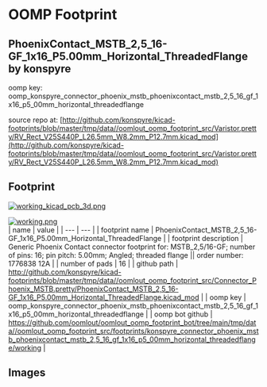 # OOMP Footprint  
## PhoenixContact_MSTB_2,5_16-GF_1x16_P5.00mm_Horizontal_ThreadedFlange  by konspyre  
  
oomp key: oomp_konspyre_connector_phoenix_mstb_phoenixcontact_mstb_2,5_16_gf_1x16_p5_00mm_horizontal_threadedflange  
  
source repo at: [http://github.com/konspyre/kicad-footprints/blob/master/tmp/data//oomlout_oomp_footprint_src/Varistor.pretty/RV_Rect_V25S440P_L26.5mm_W8.2mm_P12.7mm.kicad_mod](http://github.com/konspyre/kicad-footprints/blob/master/tmp/data//oomlout_oomp_footprint_src/Varistor.pretty/RV_Rect_V25S440P_L26.5mm_W8.2mm_P12.7mm.kicad_mod)  
## Footprint  
  
[![working_kicad_pcb_3d.png](working_kicad_pcb_3d_600.png)](working_kicad_pcb_3d.png)  
  
[![working.png](working_600.png)](working.png)  
| name | value | 
| --- | --- | 
| footprint name | PhoenixContact_MSTB_2,5_16-GF_1x16_P5.00mm_Horizontal_ThreadedFlange | 
| footprint description | Generic Phoenix Contact connector footprint for: MSTB_2,5/16-GF; number of pins: 16; pin pitch: 5.00mm; Angled; threaded flange || order number: 1776838 12A | 
| number of pads | 16 | 
| github path | http://github.com/konspyre/kicad-footprints/blob/master/tmp/data//oomlout_oomp_footprint_src/Connector_Phoenix_MSTB.pretty/PhoenixContact_MSTB_2,5_16-GF_1x16_P5.00mm_Horizontal_ThreadedFlange.kicad_mod | 
| oomp key | oomp_konspyre_connector_phoenix_mstb_phoenixcontact_mstb_2,5_16_gf_1x16_p5_00mm_horizontal_threadedflange | 
| oomp bot github | https://github.com/oomlout/oomlout_oomp_footprint_bot/tree/main/tmp/data//oomlout_oomp_footprint_src/footprints/konspyre_connector_phoenix_mstb_phoenixcontact_mstb_2,5_16_gf_1x16_p5_00mm_horizontal_threadedflange/working | 
## Images  
